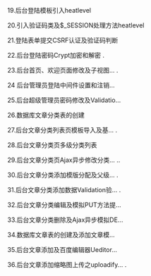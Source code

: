  19.后台登陆模板引入heatlevel 
 
 
  20.引入验证码类及$_SESSION处理方法heatlevel 
  
  
  
  21.登陆表单提交CSRF认证及验证码判断 
  
  
   22.后台登陆密码Crypt加密和解密 .
   
   
 23.后台首页、欢迎页面修改及子视图... .  
   
24 后台管理员登陆中间件设置和注销...

25.后台超级管理员密码修改及Validatio...

26.数据库文章分类表的创建 

 27.后台文章分类列表页模板导入及基...  .

  28.后台文章分类页多级分类列表


  29.后台文章分类页Ajax异步修改分类...  ..

 30.后台文章分类添加模版分配及父级...  .

 31.后台文章分类添加数据Validation验...  .

 32.后台文章分类编辑及模拟PUT方法提... 

 33.后台文章分类删除及Ajax异步模拟DE...  

 34.数据库文章表的创建及添加文章模...  

35.后台文章添加及百度编辑器Ueditor...  
 
 36.后台文章添加缩略图上传之uploadify...  .











